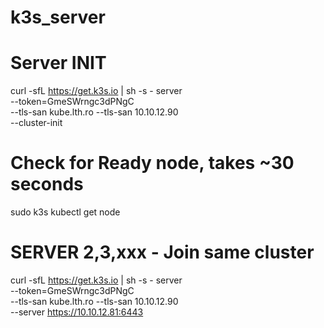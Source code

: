 # k3s_server

# Server INIT

curl -sfL https://get.k3s.io | sh -s - server \
--token=GmeSWrngc3dPNgC \
--tls-san kube.lth.ro --tls-san 10.10.12.90 \
--cluster-init 


# Check for Ready node, takes ~30 seconds 
sudo k3s kubectl get node 



# SERVER 2,3,xxx - Join same cluster
curl -sfL https://get.k3s.io | sh -s - server \
--token=GmeSWrngc3dPNgC \
--tls-san kube.lth.ro --tls-san 10.10.12.90 \
--server https://10.10.12.81:6443
